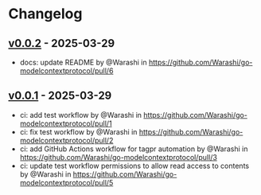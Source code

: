# Changelog

## [v0.0.2](https://github.com/Warashi/go-modelcontextprotocol/compare/v0.0.1...v0.0.2) - 2025-03-29
- docs: update README by @Warashi in https://github.com/Warashi/go-modelcontextprotocol/pull/6

## [v0.0.1](https://github.com/Warashi/go-modelcontextprotocol/commits/v0.0.1) - 2025-03-29
- ci: add test workflow by @Warashi in https://github.com/Warashi/go-modelcontextprotocol/pull/1
- ci: fix test workflow by @Warashi in https://github.com/Warashi/go-modelcontextprotocol/pull/2
- ci: add GitHub Actions workflow for tagpr automation by @Warashi in https://github.com/Warashi/go-modelcontextprotocol/pull/3
- ci: update test workflow permissions to allow read access to contents by @Warashi in https://github.com/Warashi/go-modelcontextprotocol/pull/5
